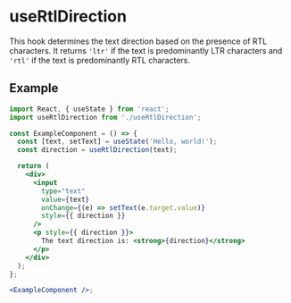 # useRtlDirection

This hook determines the text direction based on the presence of RTL characters. It returns `'ltr'` if the text is predominantly LTR characters and `'rtl'` if the text is predominantly RTL characters.

## Example

```jsx
import React, { useState } from 'react';
import useRtlDirection from './useRtlDirection';

const ExampleComponent = () => {
  const [text, setText] = useState('Hello, world!');
  const direction = useRtlDirection(text);

  return (
    <div>
      <input
        type="text"
        value={text}
        onChange={(e) => setText(e.target.value)}
        style={{ direction }}
      />
      <p style={{ direction }}>
        The text direction is: <strong>{direction}</strong>
      </p>
    </div>
  );
};

<ExampleComponent />;
```
